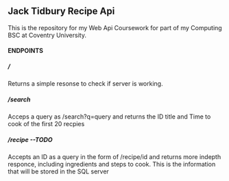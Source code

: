 ## Jack Tidbury Recipe Api

This is the repository for my Web Api Coursework for part of my Computing BSC at Coventry University.

#### ENDPOINTS

##### /
Returns a simple resonse to check if server is working.

##### /search
Acceps a query as /search?q=query and returns the ID title and Time to cook of the first 20 recpies

##### /recipe --TODO

Accepts an ID as a query in the form of /recipe/id and returns more indepth responce, including ingredients and steps to cook. This is the information that will be stored in the SQL server
